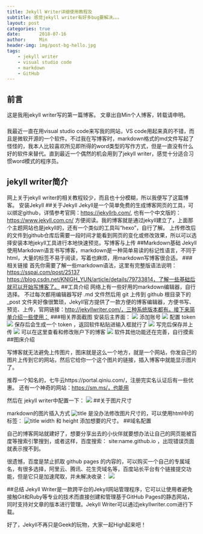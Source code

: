```yaml
---
title: Jekyll Writer详细使用教程及
subtitle: 感觉jekyll writer有好多bug要解决。。。
layout: post
categories: true
date:       2018-07-16
author:     Min
header-img: img/post-bg-hello.jpg
tags:
    - jekyll writer
    - visual studio code
    - markdown
    - GitHub
---
```


## 前言
这是我用jekyll writer写的第一篇博客。
文章出自Min个人博客，转载请申明。



###
我最近一直在用visual studio code来写我的网站，VS code用起来真的不错，而且是微软开源的一个软件。不过我在写博客时，markdown格式的md文件写起了怪怪的，我本人比较喜欢所见即所得的word类型的写作方式，但是一直没有什么好的软件来替代。直到最近一个偶然的机会用到了jekyll writer，感觉十分适合习惯word模式的程序员。

## jekyll writer简介
    
网上关于jekyll writer的相关教程较少，而且也十分模糊，所以我便写了这篇博客。
安装Jekyll
##关于Jekyll
Jekyll是一个简单免费的生成博客网页的工具，可以绑定github，详情参考官网：https://jekyllrb.com/, 也有一个中文版的：https://www.jekyll.com.cn/ 方便阅读。我的博客就是通过jekyll建立了，上面那个主题网站也是jekyll的，还有一个类似的工具叫“hexo”，自行了解。
上传修改后的文件到github仓库后需要一段时间才能看到网页的变化或修改效果，所以可以选择安装本地jekyll工具进行本地快速预览。写博客与上传
##Markdown基础
Jekyll使用Markdown语言书写博客，markdown是一种简单易读的标记性语言，不同于 html，大量的标签不易于阅读，写着也麻烦，用markdown写博客很合适。
###相关链接
首先你需要了解一些markdown语法，这里有完整版语法说明：
    https://sspai.com/post/25137
    https://blog.csdn.net/KNIGH_YUN/article/details/79733814，了解一些基础后就可以开始写博客了。
##工具介绍
网络上有一些好用的markdown编辑器，自行选择。 
不过每次都用编辑器写好 .md 文件然后用 git 上传到 github 根目录下的 _post 文件夹好像很繁琐，Jekyll官方提供了一款方便的博客编辑器，方便书写、预览、上传，官网链接：http://jekyllwriter.com/，三种系统版本都有。接下来简单介绍一些使用：
###相关界面截图
    安装后主界面：
    ![](https://img-blog.csdn.net/20180401093410604?watermark/2/text/aHR0cHM6Ly9ibG9nLmNzZG4ubmV0L0tOSUdIX1lVTg==/font/5a6L5L2T/fontsize/400/fill/I0JBQkFCMA==/dissolve/70)
    添加账号
    ![](https://img-blog.csdn.net/20180401093825352?watermark/2/text/aHR0cHM6Ly9ibG9nLmNzZG4ubmV0L0tOSUdIX1lVTg==/font/5a6L5L2T/fontsize/400/fill/I0JBQkFCMA==/dissolve/70)
    配置 token
    ![](https://img-blog.csdn.net/20180401094705731?watermark/2/text/aHR0cHM6Ly9ibG9nLmNzZG4ubmV0L0tOSUdIX1lVTg==/font/5a6L5L2T/fontsize/400/fill/I0JBQkFCMA==/dissolve/70)
    保存后会生成一个 token ，返回软件粘贴进输入框就行了
    ![](https://img-blog.csdn.net/20180401094911796?watermark/2/text/aHR0cHM6Ly9ibG9nLmNzZG4ubmV0L0tOSUdIX1lVTg==/font/5a6L5L2T/fontsize/400/fill/I0JBQkFCMA==/dissolve/70)
    写完后保存并上传
    ![](https://img-blog.csdn.net/20180401094200638?watermark/2/text/aHR0cHM6Ly9ibG9nLmNzZG4ubmV0L0tOSUdIX1lVTg==/font/5a6L5L2T/fontsize/400/fill/I0JBQkFCMA==/dissolve/70)
    可以在这里查看和修改账户下的博客
    ![](https://img-blog.csdn.net/2018040109525674?watermark/2/text/aHR0cHM6Ly9ibG9nLmNzZG4ubmV0L0tOSUdIX1lVTg==/font/5a6L5L2T/fontsize/400/fill/I0JBQkFCMA==/dissolve/70)
    软件其他功能还在完善，自行摸索
##图床介绍

写博客就无法避免上传图片，图床就是这么一个地方，就是一个网站，你发自己的图片上传到它的网站，然后它给你一个这个图片的链接，插入博客中就能显示图片了。

推荐一个知名的，七牛云https://portal.qiniu.com/，注册完实名认证后有一些优惠。 
还有一个神奇的网站：https://sm.ms/，也能用

然后在 jekyll writer中配置一下： 
    ![](https://img-blog.csdn.net/20180401100517435?watermark/2/text/aHR0cHM6Ly9ibG9nLmNzZG4ubmV0L0tOSUdIX1lVTg==/font/5a6L5L2T/fontsize/400/fill/I0JBQkFCMA==/dissolve/70)
##关于图片尺寸

markdown的图片插入方式 ![title](http://xxx.com/xxx.png/) 是没办法修改图片尺寸的，可以使用html中的 <img>标签： 
    <img src="http://xxx.com/xxx.png/" alt="title" width=XXpx height=XXpx> 
    width 和 height 添加想要的尺寸。
##域名配置

自己的博客网站就建好了，想要分享出去的小伙伴就要想办法让自己的网页能被百度等搜索引擎搜到，或者这样，百度搜索： site:name.github.io ，出现错误页面就表示搜不到。

很遗憾，百度是禁止抓取 github pages 的内容的，可以购买一个自己的专属域名，有很多选择，阿里云、腾讯、花生壳域名等，百度站长平台有个链接提交功能，但是它只是加速爬取，并未解决收录：
    ![](https://img-blog.csdn.net/20180401103839442?watermark/2/text/aHR0cHM6Ly9ibG9nLmNzZG4ubmV0L0tOSUdIX1lVTg==/font/5a6L5L2T/fontsize/400/fill/I0JBQkFCMA==/dissolve/70)

##总结
Jekyll Writer是一款跨平台的Jekyll网站管理程序，它可以让使用者避免接触Git和Ruby等专业的技术而直接创建和管理基于GitHub Pages的静态网站，同时支持对文章的版本进行管理。Jekyll Writer可以通过jekyllwriter.com进行下载。

好了，Jekyll不再只是Geek的玩物，大家一起High起来吧！